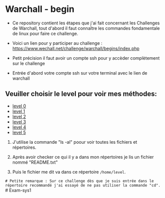 # Warchall - begin
+ Ce repository contient les étapes que j'ai fait concernant les Challenges de Warchall, tout d'abord il faut connaître les commandes fondamentale de linux pour faire ce challenge.

+ Voici un lien pour y participer au challenge : https://www.wechall.net/challenge/warchall/begins/index.php

+ Petit précision il faut avoir un compte ssh pour y accèder complètement sur le challenge

+ Entrée d'abord votre compte ssh sur votre terminal avec le lien de warchall

## Veuiller choisir le level pour voir mes méthodes:
+ [level 0](<level_00.md>)
+ [level 1](<level_01.md>)
+ [level 2](<level_02.md>)
+ [level 3](<level_03.md>)
+ [level 4](<level_04.md>)
+ [level 5](<level_05.md>)

1) J'utilise la commande "ls -al" poour voir toutes les fichiers et répertoires.

2) Après avoir checker ce qui il y a dans mon répertoires je lis un fichier nommé "README.txt"

3) Puis le fichier me dit va dans ce répertoire `/home/level`.

``# Petite remarque : Sur ce challenge dès que je suis entrée dans le répertoire recommandé j'ai essayé de ne pas utiliser la commande "cd".
``# Exam-sys1

